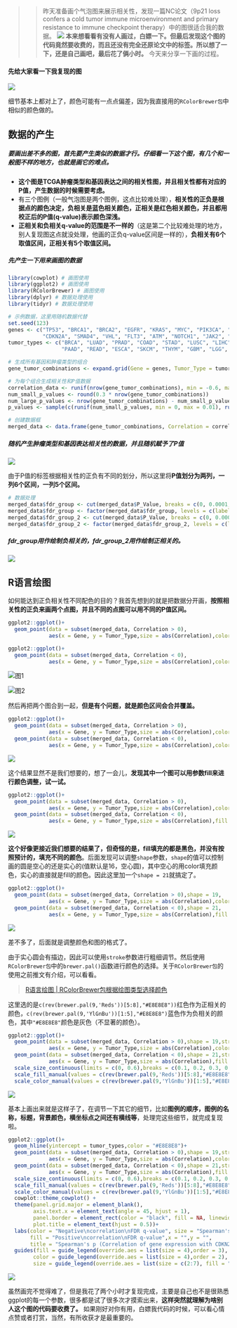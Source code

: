 >> 昨天准备画个气泡图来展示相关性，发现一篇NC论文（9p21 loss confers a cold tumor immune microenvironment and primary resistance to immune checkpoint therapy）中的图很适合我的数据。
![](https://files.mdnice.com/user/23696/8dc46d30-e3af-4eb9-9583-49bbd12026c9.png)
**本来想看看有没有人画过，白嫖一下。但最后发现这个图的代码竟然要收费的，而且还没有完全还原论文中的标签。所以想了一下，还是自己画吧，最后花了俩小时。** 今天来分享一下画的过程。

#### 先给大家看一下我复现的图


![](https://files.mdnice.com/user/23696/50ad442c-b2a2-423b-a5d9-5a93a5737b2d.png)

细节基本上都对上了，颜色可能有一点点偏差，因为我直接用的`RColorBrewer包`中相似的颜色做的。

## 数据的产生
##### 要画出差不多的图，首先要产生类似的数据才行。仔细看一下这个图，有几个和一般图不样的地方，也就是画它的难点。
- **这个图是TCGA肿瘤类型和基因表达之间的相关性图，并且相关性都有对应的P值，产生数据的时候需要考虑。**
- 有三个图例（一般气泡图是两个图例，这点比较难处理），**相关性的正负是根据点的颜色决定，负相关是蓝色相关颜色，正相关是红色相关颜色，并且都用校正后的P值(q-value)表示颜色深浅。**
- **正相关和负相关q-value的范围是不一样的**（这是第二个比较难处理的地方，别人复现图这点就没处理，他画的正负q-value区间是一样的），**负相关有6个取值区间，正相关有5个取值区间。**

##### 先产生一下用来画图的数据
```r
library(cowplot) # 画图使用
library(ggplot2) # 画图使用
library(RColorBrewer) # 画图使用
library(dplyr) # 数据处理使用
library(tidyr) # 数据处理使用

# 示例数据，这里用随机数据代替
set.seed(123)
genes <- c("TP53", "BRCA1", "BRCA2", "EGFR", "KRAS", "MYC", "PIK3CA", "PTEN", "APC", "RB1", "ERBB2", "CDH1", "TP63",
           "CDKN2A", "SMAD4", "VHL", "FLT3", "ATM", "NOTCH1", "JAK2", "BRAF", "FOXA1", "GATA3", "RUNX1", "NKX2-1", "PML")
tumor_types <- c("BRCA", "LUAD", "PRAD", "COAD", "STAD", "LUSC", "LIHC", "THCA", "KIRC", "BLCA", "HNSC", "UCEC", "OV",
                 "PAAD", "READ", "ESCA", "SKCM", "THYM", "GBM", "LGG", "SARC", "DLBC", "CHOL", "TGCT", "UCS", "MESO")

# 生成所有基因和肿瘤类型的组合
gene_tumor_combinations <- expand.grid(Gene = genes, Tumor_Type = tumor_types)

# 为每个组合生成相关性和P值数据
correlation_data <- runif(nrow(gene_tumor_combinations), min = -0.6, max = 0.6)
num_small_p_values <- round(0.3 * nrow(gene_tumor_combinations))
num_large_p_values <- nrow(gene_tumor_combinations) - num_small_p_values
p_values <- sample(c(runif(num_small_p_values, min = 0, max = 0.01), runif(num_large_p_values, min = 0.01, max = 1))/3)

# 创建数据框
merged_data <- data.frame(gene_tumor_combinations, Correlation = correlation_data, P_Value = p_values)
```
##### 随机产生肿瘤类型和基因表达相关性的数据，并且随机赋予了P值

![](https://files.mdnice.com/user/23696/7a423241-2b78-4c08-b8ce-cc0170870a69.png)

由于P值的标签根据相关性的正负有不同的划分，所以这里将**P值划分为两列，一列6个区间，一列5个区间。**

```r
# 数据处理
merged_data$fdr_group <- cut(merged_data$P_Value, breaks = c(0, 0.0001, 0.001, 0.01, 0.05, 0.1, 1), labels = c("<0.0001", "<0.001", "<0.01", "<0.05", "<0.1",">0.1"))
merged_data$fdr_group <- factor(merged_data$fdr_group, levels = c(labels = c("<0.0001","<0.001", "<0.01", "<0.05", "<0.1",">0.1")))
merged_data$fdr_group_2 <- cut(merged_data$P_Value, breaks = c(0, 0.0001, 0.001, 0.01, 0.05, 1), labels = c("<0.0001","<0.001", "<0.01", "<0.05", ">0.05"))
merged_data$fdr_group_2 <- factor(merged_data$fdr_group_2, levels = c(labels = c("<0.0001","<0.001", "<0.01", "<0.05", ">0.05")))
```
##### fdr_group用作绘制负相关的，fdr_group_2用作绘制正相关的。

![](https://files.mdnice.com/user/23696/8f17bbe0-9b10-42be-bcb8-f90b17c12161.png)

## R语言绘图
如何能达到正负相关性不同配色的目的？我首先想到的就是把数据分开画，**按照相关性的正负来画两个点图，并且不同的点图可以用不同的P值区间。**
```r
ggplot2::ggplot()+
  geom_point(data = subset(merged_data, Correlation > 0),
             aes(x = Gene, y = Tumor_Type,size = abs(Correlation),color = fdr_group))

ggplot2::ggplot()+
  geom_point(data = subset(merged_data, Correlation < 0),
             aes(x = Gene, y = Tumor_Type,size = abs(Correlation),color = fdr_group_2))
```

![图1](https://files.mdnice.com/user/23696/2c4327cd-1068-4433-b932-48e16f9ea106.png)

![图2](https://files.mdnice.com/user/23696/bd8e8f18-c256-4062-bd31-72a7f2308943.png)

然后再把两个图合到一起，**但是有个问题，就是颜色区间会合并覆盖。**
```r
ggplot2::ggplot()+
  geom_point(data = subset(merged_data, Correlation > 0),
             aes(x = Gene, y = Tumor_Type,size = abs(Correlation),color = fdr_group))+
  geom_point(data = subset(merged_data, Correlation < 0),
             aes(x = Gene, y = Tumor_Type,size = abs(Correlation),color = fdr_group_2))
```
![](https://files.mdnice.com/user/23696/fca373af-36db-4ffc-839b-63aa2fa70682.png)

这个结果显然不是我们想要的，想了一会儿，**发现其中一个图可以用参数fill来进行颜色调整，试一试。**
```r
ggplot2::ggplot()+
  geom_point(data = subset(merged_data, Correlation > 0),
             aes(x = Gene, y = Tumor_Type,size = abs(Correlation),color = fdr_group))+
  geom_point(data = subset(merged_data, Correlation < 0),
             aes(x = Gene, y = Tumor_Type,size = abs(Correlation),fill = fdr_group_2))
```
![](https://files.mdnice.com/user/23696/1828fa33-f531-4755-922f-9e41ec473e6b.png)

**这个好像更接近我们想要的结果了，但奇怪的是，fill填充的都是黑色，并没有按照预计的，填充不同的颜色**。后面发现可以调整`shape`参数，`shape`的值可以控制画的圆是空心的还是实心的(值默认是16，空心圆)，其中空心的用color填充颜色，实心的直接就是fill的颜色。因此这里加一个`shape = 21`就搞定了。

```r
ggplot2::ggplot()+
  geom_point(data = subset(merged_data, Correlation > 0),shape = 19,
             aes(x = Gene, y = Tumor_Type,size = abs(Correlation),color = fdr_group))+
  geom_point(data = subset(merged_data, Correlation < 0),shape = 21,
             aes(x = Gene, y = Tumor_Type,size = abs(Correlation),fill = fdr_group_2))
```
![](https://files.mdnice.com/user/23696/39ee5db1-fe98-4d15-ba73-309400f58d3b.png)

差不多了，后面就是调整颜色和图的格式了。

由于实心圆会有描边，因此可以使用`stroke`参数进行粗细调节。然后使用`RColorBrewer包`中的`brewer.pal()`函数进行颜色的选择。关于`RColorBrewer包`的使用之前推文有介绍，可以看看。

> [R语言绘图 | RColorBrewer包根据绘图类型选择颜色](https://mp.weixin.qq.com/s?__biz=Mzg2NjYzNjQ4Ng==&mid=2247486132&idx=1&sn=0eaad01ceaaabe87a0a34727d072b66f&chksm=ce468d1df931040b0acd8b51535c6677ef13d8f02f2d218a389e6257908e1e78998a3e03bae8&token=1838202505&lang=zh_CN#rd)

这里选的是`c(rev(brewer.pal(9,'Reds'))[5:8],"#E8E8E8"))`红色作为正相关的颜色，`c(rev(brewer.pal(9,'YlGnBu'))[1:5],"#E8E8E8")`蓝色作为负相关的颜色，其中`"#E8E8E8"`颜色是灰色（不显著的颜色）。
```r
ggplot2::ggplot()+
  geom_point(data = subset(merged_data, Correlation > 0),shape = 19,stroke = 0,
             aes(x = Gene, y = Tumor_Type,size = abs(Correlation),color = fdr_group))+
  geom_point(data = subset(merged_data, Correlation < 0),shape = 21,stroke = 0.1,
             aes(x = Gene, y = Tumor_Type,size = abs(Correlation),fill = fdr_group_2))+
  scale_size_continuous(limits = c(0, 0.6),breaks = c(0.1, 0.2, 0.3, 0.4, 0.5, 0.6))+
  scale_fill_manual(values = c(rev(brewer.pal(9,'Reds'))[5:8],"#E8E8E8"))+
  scale_color_manual(values = c(rev(brewer.pal(9,'YlGnBu'))[1:5],"#E8E8E8"))
```
![](https://files.mdnice.com/user/23696/3fb85efb-9280-41e9-80e9-fac7fb330064.png)

基本上画出来就是这样子了，在调节一下其它的细节，比如**图例的顺序，图例的名称，标题，背景颜色，横坐标点之间还有横线等**，处理完这些细节，就完成复现啦。

```r
ggplot2::ggplot()+
  geom_hline(yintercept = tumor_types,color = "#E8E8E8")+
  geom_point(data = subset(merged_data, Correlation > 0),shape = 19,stroke = 0,
             aes(x = Gene, y = Tumor_Type,size = abs(Correlation),color = fdr_group))+
  geom_point(data = subset(merged_data, Correlation < 0),shape = 21,stroke = 0.1,
             aes(x = Gene, y = Tumor_Type,size = abs(Correlation),fill = fdr_group_2))+
  scale_size_continuous(limits = c(0, 0.6),breaks = c(0.1, 0.2, 0.3, 0.4, 0.5, 0.6))+
  scale_fill_manual(values = c(rev(brewer.pal(9,'Reds'))[5:8],"#E8E8E8"))+
  scale_color_manual(values = c(rev(brewer.pal(9,'YlGnBu'))[1:5],"#E8E8E8"))+
  cowplot::theme_cowplot() + 
  theme(panel.grid.major = element_blank(),
        axis.text.x = element_text(angle = 45, hjust = 1),
        panel.border = element_rect(color = "black", fill = NA, linewidth = 1),
        plot.title = element_text(hjust = 0.5))+
  labs(color = "Negative\ncorrelation\nFDR q-value", size = "Spearman's p",
       fill = "Positive\ncorrelation\nFDR q-value",x = "",y = "",
       title = "Spearman's p (Correlation of gene expression with CDKN2A/MTAP, TCGA cohorts)") +
  guides(fill = guide_legend(override.aes = list(size = 4),order = 3),
        color = guide_legend(override.aes = list(size = 4),order = 2),
        size = guide_legend(override.aes = list(size = c(2:7), fill = "white"),order = 1,))
```

![](https://files.mdnice.com/user/23696/017f01bc-c520-496e-b2d3-df5da3ddb917.png)

虽然画完不觉得难了，但是我花了两个小时才复现完成，主要是自己也不是很熟悉ggplot的每一个参数，很多都是试了很多次才摸索出来，**这样突然就理解为啥别人这个图的代码要收费了。** 如果刚好对你有用，白嫖我代码的时候，可以看心情点赞或者打赏，当然，有所收获才是最重要的。
